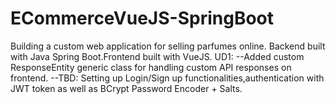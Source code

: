 # ECommerceVueJS-SpringBoot

Building a custom web application for selling parfumes online. Backend built with Java Spring Boot.Frontend built with VueJS.
UD1:
--Added custom ResponseEntity generic class for handling custom API responses on frontend.
--TBD: Setting up Login/Sign up functionalities,authentication with JWT token as well as BCrypt Password Encoder + Salts.
